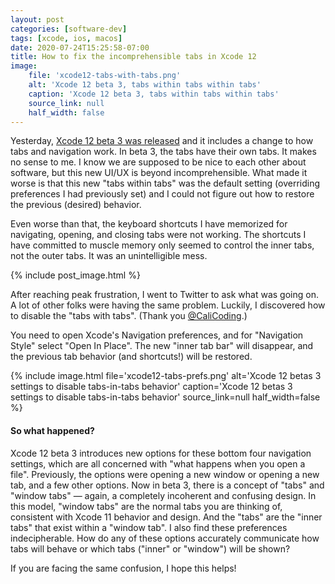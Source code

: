 ```yaml
---
layout: post
categories: [software-dev]
tags: [xcode, ios, macos]
date: 2020-07-24T15:25:58-07:00
title: How to fix the incomprehensible tabs in Xcode 12
image:
    file: 'xcode12-tabs-with-tabs.png'
    alt: 'Xcode 12 beta 3, tabs within tabs within tabs'
    caption: 'Xcode 12 beta 3, tabs within tabs within tabs'
    source_link: null
    half_width: false
---
```


Yesterday, [Xcode 12 beta 3 was released](https://developer.apple.com/news/releases/?id=07222020f) and it includes a change to how tabs and navigation work. In beta 3, the tabs have their own tabs. It makes no sense to me. I know we are supposed to be nice to each other about software, but this new UI/UX is beyond incomprehensible. What made it worse is that this new "tabs within tabs" was the default setting (overriding preferences I had previously set) and I could not figure out how to restore the previous (desired) behavior.

<!--excerpt-->

Even worse than that, the keyboard shortcuts I have memorized for navigating, opening, and closing tabs were not working. The shortcuts I have committed to muscle memory only seemed to control the inner tabs, not the outer tabs. It was an unintelligible mess.

{% include post_image.html %}

After reaching peak frustration, I went to Twitter to ask what was going on. A lot of other folks were having the same problem. Luckily, I discovered how to disable the "tabs with tabs". (Thank you [@CaliCoding](https://twitter.com/calicoding/status/1286500177558175745).)

You need to open Xcode's Navigation preferences, and for "Navigation Style" select "Open In Place". The new "inner tab bar" will disappear, and the previous tab behavior (and shortcuts!) will be restored.

{% include image.html
    file='xcode12-tabs-prefs.png'
    alt='Xcode 12 betas 3 settings to disable tabs-in-tabs behavior'
    caption='Xcode 12 betas 3 settings to disable tabs-in-tabs behavior'
    source_link=null
    half_width=false
%}

#### So what happened?

Xcode 12 beta 3 introduces new options for these bottom four navigation settings, which are all concerned with "what happens when you open a file". Previously, the options were opening a new window or opening a new tab, and a few other options. Now in beta 3, there is a concept of "tabs" and "window tabs" &mdash; again, a completely incoherent and confusing design. In this model, "window tabs" are the normal tabs you are thinking of, consistent with Xcode 11 behavior and design. And the "tabs" are the "inner tabs" that exist within a "window tab". I also find these preferences indecipherable. How do any of these options accurately communicate how tabs will behave or which tabs ("inner" or "window") will be shown?

If you are facing the same confusion, I hope this helps!
